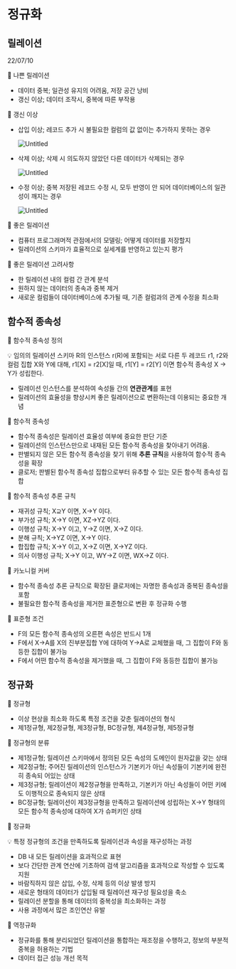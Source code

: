 # 정규화

## 릴레이션

22/07/10

📎 나쁜 릴레이션

- 데이터 중복; 일관성 유지의 어려움, 저장 공간 낭비
- 갱신 이상; 데이터 조작시, 중복에 따른 부작용

📎 갱신 이상

- 삽입 이상; 레코드 추가 시 불필요한 컬럼의 값 없이는 추가하지 못하는 경우
    
    ![Untitled](%E1%84%8C%E1%85%A5%E1%86%BC%E1%84%80%E1%85%B2%E1%84%92%E1%85%AA%20a9dd7ef5fe3b4e22b8e91710f27b0f43/Untitled.png)
    
- 삭제 이상; 삭제 시 의도하지 않았던 다른 데이터가 삭제되는 경우
    
    ![Untitled](%E1%84%8C%E1%85%A5%E1%86%BC%E1%84%80%E1%85%B2%E1%84%92%E1%85%AA%20a9dd7ef5fe3b4e22b8e91710f27b0f43/Untitled%201.png)
    
- 수정 이상; 중복 저장된 레코드 수정 시, 모두 반영이 안 되어 데이터베이스의 일관성이 깨지는 경우
    
    ![Untitled](%E1%84%8C%E1%85%A5%E1%86%BC%E1%84%80%E1%85%B2%E1%84%92%E1%85%AA%20a9dd7ef5fe3b4e22b8e91710f27b0f43/Untitled%202.png)
    

📎 좋은 릴레이션

- 컴퓨터 프로그래머적 관점에서의 모델링; 어떻게 데이터를 저장할지
- 릴레이션의 스키마가 효율적으로 실세계를 반영하고 있는지 평가

📎 좋은 릴레이션 고려사항

- 한 릴레이션 내의 컬럼 간 관계 분석
- 원하지 않는 데이터의 종속과 중복 제거
- 새로운 컬럼들이 데이터베이스에 추가될 때, 기존 컬럼과의 관계 수정을 최소화

## 함수적 종속성

📎 함수적 종속성 정의

<aside>
💡 임의의 릴레이션 스키마 R의 인스턴스 r(R)에 포함되는 서로 다른 두 레코드 r1, r2와 컬럼 집합 X와 Y에 대해, r1[X] = r2[X]일 때, r1[Y] = r2[Y] 이면 함수적 종속성 X → Y가 성립한다.

</aside>

- 릴레이션 인스턴스를 분석하여 속성들 간의 **연관관계**를 표현
- 릴레이션의 효율성을 향상시켜 좋은 릴레이션으로 변환하는데 이용되는 중요한 개념

📎 함수적 종속성 

- 함수적 종속성은 릴레이션 효율성 여부에 중요한 판단 기준
- 릴레이션의 인스턴스만으로 내재된 모든 함수적 종속성을 찾아내기 어려움.
- 판별되지 않은 모든 함수적 종속성을 찾기 위해 **추론 규칙**을 사용하여 함수적 종속성을 확장
- 클로저; 판별된 함수적 종속성 집합으로부터 유추할 수 있는 모든 함수적 종속성 집합

📎 함수적 종속성 추론 규칙

- 재귀성 규칙; X⊇Y 이면, X→Y 이다.
- 부가성 규칙; X→Y 이면, XZ→YZ 이다.
- 이행성 규칙; X→Y 이고, Y→Z 이면, X→Z 이다.
- 분해 규칙; X→YZ 이면, X→Y 이다.
- 합집합 규칙; X→Y 이고, X→Z 이면, X→YZ 이다.
- 의사 이행성 규칙; X→Y 이고, WY→Z 이면, WX→Z 이다.

📎 카노니컬 커버

- 함수적 종속성 추론 규칙으로 확장된 클로저에는 자명한 종속성과 중복된 종속성을 포함
- 불필요한 함수적 종속성을 제거한 표준형으로 변환 후 정규화 수행

📎 표준형 조건

- F의 모든 함수적 종속성의 오른편 속성은 반드시 1개
- F에서 X→A를 X의 진부분집합 Y에 대하여 Y→A로 교체했을 때, 그 집합이 F와 동등한 집합이 불가능
- F에서 어떤 함수적 종속성을 제거했을 때, 그 집합이 F와 동등한 집합이 불가능

## 정규화

📎 정규형

- 이상 현상을 최소화 하도록 특정 조건을 갖춘 릴레이션의 형식
- 제1정규형, 제2정규형, 제3정규형, BC정규형, 제4정규형, 제5정규형

📎 정규형의 분류

- 제1정규형; 릴레이션 스키마에서 정의된 모든 속성의 도메인이 원자값을 갖는 상태
- 제2정규형; 주어진 릴레이션의 인스턴스가 기본키가 아닌 속성들이 기본키에 완전히 종속되 어있는 상태
- 제3정규형; 릴레이션이 제2정규형을 만족하고, 기본키가 아닌 속성들이 어떤 키에도 이행적으로 종속되지 않은 상태
- BC정규형; 릴레이션이 제3정규형을 만족하고 릴레이션에 성립하는 X→Y 형태의 모든 함수적 종속성에 대하여 X가 슈퍼키인 상태

📎 정규화

<aside>
💡 특정 정규형의 조건을 만족하도록 릴레이션과 속성을 재구성하는 과정

</aside>

- DB 내 모든 릴레이션을 효과적으로 표현
- 보다 간단한 관계 연산에 기초하여 검색 알고리즘을 효과적으로 작성할 수 있도록 지원
- 바람직하지 않은 삽입, 수정, 삭제 등의 이상 발생 방지
- 새로운 형태의 데이터가 삽입될 때 릴레이션 재구성 필요성을 축소
- 릴레이션 분할을 통해 데이터의 중복성을 최소화하는 과정
- 사용 과정에서 많은 조인연산 유발

📎 역정규화

- 정규화를 통해 분리되었던 릴레이션을 통합하는 재조정을 수행하고, 정보의 부분적 중복을 허용하는 기법
- 데이터 접근 성능 개선 목적